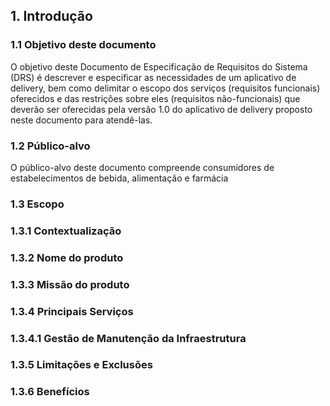 ## 1.	 Introdução
  

### 1.1	 Objetivo deste documento
O objetivo deste Documento de Especificação de Requisitos do Sistema (DRS) é descrever e especificar as necessidades de um aplicativo de delivery, bem como delimitar o escopo dos serviços (requisitos funcionais) oferecidos e das restrições sobre eles (requisitos não-funcionais) que deverão ser oferecidas pela versão 1.0 do aplicativo de delivery proposto neste documento para atendê-las.

### 1.2	Público-alvo
O público-alvo deste documento compreende consumidores de estabelecimentos de bebida, alimentação e farmácia

### 1.3	 Escopo

### 1.3.1	Contextualização

### 1.3.2	Nome do produto

### 1.3.3	Missão do produto

### 1.3.4	Principais Serviços

### 1.3.4.1	Gestão de Manutenção da Infraestrutura

### 1.3.5	Limitações e Exclusões

### 1.3.6	Benefícios



